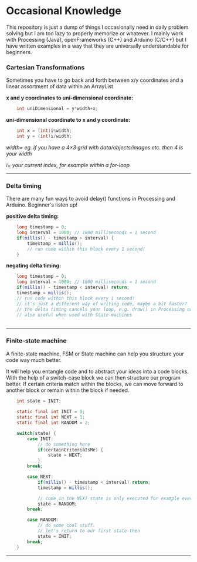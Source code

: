 # Occasional Knowledge
This repository is just a dump of things I occasionally need in daily problem solving but I am too lazy to properly memorize or whatever. I mainly work with Processing (Java), openFrameworks (C++) and Arduino (C/C++) but I have written examples in a way that they are universally understandable for beginners.

### Cartesian Transformations
Sometimes you have to go back and forth between x/y coordinates and a linear assortment of data within an ArrayList

**x and y coordinates to uni-dimensional coordinate:**
```java
	int uniDimensional = y*width+x;
```

**uni-dimensional coordinate to x and y coordinate:**
```java
	int x = (int)i%width;
	int y = (int)i/width;
```

*width= eg. if you have a 4×3 grid with data/objects/images etc. then 4 is your width*

*i= your current index, for example within a for-loop*

---

### Delta timing
There are many fun ways to avoid delay() functions in Processing and Arduino. Beginner's listen up!

**positive delta timing:**
```java
	long timestamp = 0;
	long interval = 1000; // 1000 milliseconds = 1 second
	if(millis() - timestamp > interval) {
		timestamp = millis();
		// run code within this block every 1 second!
	}
```

**negating delta timing:**
```java
	long timestamp = 0;
	long interval = 1000; // 1000 milliseconds = 1 second
	if(millis() - timestamp < interval) return;
	timestamp = millis();
	// run code within this block every 1 second!
	// it's just a different way of writing code, maybe a bit faster?
	// the delta timing cancels your loop, e.g. draw() in Processing or loop() within Arduino
	// also useful when used with State-machines
	
```

---

### Finite-state machine
A finite-state machine, FSM or State machine can help you structure your code way much better.

It will help you entangle code and to abstract your ideas into a code blocks. With the help of a switch-case block we can then structure our program better.
If certain criteria match within the blocks, we can move forward to another block or remain within the block if needed.

```java
	int state = INIT;
  
	static final int INIT = 0;
	static final int NEXT = 1;
	static final int RANDOM = 2;

	switch(state) {
		case INIT:
			// do something here
			if(certainCriteriaIsMe) {
				state = NEXT;
			}
		break;

		case NEXT:
			if(millis() - timestamp < interval) return;
			timestamp = millis();

			// code in the NEXT state is only executed for example every 1 second, as we have seen in Delta timing
			state = RANDOM;
		break;

		case RANDOM:
			// do some cool stuff.
			// let's return to our first state then
			state = INIT;
		break;
	}
```

---